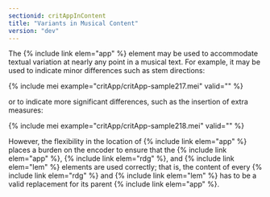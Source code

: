 ```yaml
---
sectionid: critAppInContent
title: "Variants in Musical Content"
version: "dev"
---
```


The {% include link elem="app" %} element may be used to accommodate textual variation at nearly any point in a musical text. For example, it may be used to indicate minor differences such as stem directions:

{% include mei example="critApp/critApp-sample217.mei" valid="" %}

or to indicate more significant differences, such as the insertion of extra measures:

{% include mei example="critApp/critApp-sample218.mei" valid="" %}

However, the flexibility in the location of {% include link elem="app" %} places a burden on the encoder to ensure that the {% include link elem="app" %}, {% include link elem="rdg" %}, and {% include link elem="lem" %} elements are used correctly; that is, the content of every {% include link elem="rdg" %} and {% include link elem="lem" %} has to be a valid replacement for its parent {% include link elem="app" %}.
